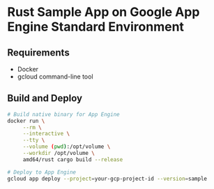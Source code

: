 # Rust Sample App on Google App Engine Standard Environment


## Requirements

- Docker
- gcloud command-line tool

## Build and Deploy

```sh
# Build native binary for App Engine
docker run \
     --rm \
     --interactive \
     --tty \
     --volume (pwd):/opt/volume \
     --workdir /opt/volume \
     amd64/rust cargo build --release

# Deploy to App Engine
gcloud app deploy --project=your-gcp-project-id --version=sample
```
